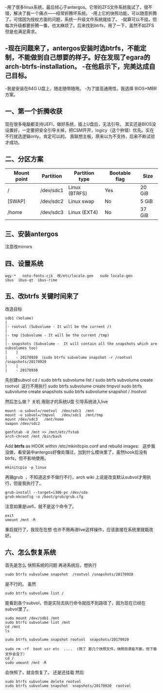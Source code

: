 -用了很多linux系统，最后倾心于antergos。它带的ZFS文件系统我试了，很不错，解决了我一个痛点——经常折腾坏系统。
-用上它的快照功能，可以随意折腾了。可惜因为授权方面的问题，系统一升级文件系统就挂了。
-就算可以不挂，但每次升级都要折腾一番，也太麻烦了。后来找到btrfs，用了一下，虽然不如ZFS但是也满足需求。

-现在问题来了，antergos安装时选btrfs，不能定制，不能做到自己想要的样子。好在发现了egara的arch-btrfs-installation。
-在他启示下，完美达成自己目标。
--------------------------------

-我是安装在64G U盘上，随走随带随用。
-为了提高通用性。我选择 BIOS+MBR方案。

## 一、第一个折腾收获 ##
现在很多电脑都支持UEFI，做好系统，插上U盘后，无法引导。
其实还是BIOS没设置好，一定要把安全引导关掉，把CSM开开，logicy（这个拚错）优先。实在不行就选逻辑only。肯定可以的。
我联想主板，原来以为不支持，后来不断试验才成功。


## 二、分区方案 ## 

| Mount point | Partition | Partition type      | Bootable flag | Size   |
|-------------|-----------|---------------------|---------------|--------|
| /           | /dev/sdc1 | Linux (BTRFS)       | Yes           | 20 GiB |
| [SWAP]      | /dev/sdc2 | Linux swap          | No            | 5 GiB  |
| /home       | /dev/sdc3 | Linux (EXT4)        | No            | 37 GiB |

## 三、安装antergos ##
注意改mirrors

##  四、设置系统 ##

```
wqy-*   noto-fonts-cjk  改/etc/locale.gen   sudo locale-gen
ibus  ibus-qt  ibus-rime
```

## 五、改btrfs   关键时间来了 ##
改造目标
```
sdb1 (Volume)
|
|- rootvol (Subvolume - It will be the current /)
|     
|- tmp (Subvolume - It will be the current /tmp)
|
|- snapshots (Subvolume -  It will contain all the snapshots which are subvolumes too)
|    |
|    - 20170920 （sudo btrfs subvolume snapshot -r /rootvol  /snapshots/20170920
|    |
|    - 20170930
```
先创建subvol
cd /
sudo btrfs subvolume list /
sudo btrfs subvolume create rootvol  这行不用执行
sudo btrfs subvolume create tmpvol
sudo btrfs subvolume create snapshots
sudo btrfs subvolume snapshot / /rootvol

然后怎么做？
关机  用刚才的系统U盘 引导系统进入live
```
mount -o subvol=/rootvol  /dev/sdc1  /mnt
mount -o subvol=/tmpvol   /dev/sdc1  /mnt/tmp
mount /dev/sdc3   /mnt/home
swapon /dev/sdc2
```
```
genfstab -U /mnt >> /mnt/etc/fstab
arch-chroot /mnt /bin/bash
```
Add **btrfs** as HOOK within /etc/mkinitcpio.conf and rebuild images:   
这步我没做，看安装中antergos好像处理过，加到什么模块里了，虽然hook后没有btrfs，但不影响使用。
```
mkinitcpio -p linux
```
再搞grub  ，不知道这步不做行不行，arch wiki 上说是改变默认subvol才用执行，但是我执行了。
```
grub-install --target=i386-pc /dev/sda
grub-mkconfig -o /boot/grub/grub.cfg
```
注意如果是uefi，就不是这个命令了。
```
exit
umount /mnt -R
```

重启就行了，我现在在想 也许不用再进live这样操作，应该直接在系统里就能改好。

## 六、怎么恢复系统 ##
首先是怎么 快照系统的问题
再进系统后，想执行
```
sudo btrfs subvolume snapshot  /rootvol /snapshots/20170920
```
是不行的。
虽然
```
sudo btrfs subvolume list /
```
能看到各个subvol，但是实际去执行命令就找不到路径了，因为现在已经在subvol里了。
```
sudo mount /dev/sdb1 /mnt
sudo btrfs subvolume list /mnt
cd /mnt 
ls

sudo btrfs subvolume snapshot rootvol  snapshots/20170920

sudo rm -rf  boot usr etc  ....  (除了 那几个快照文件，快照目录能不删，但下面文件会没了）
cd /
sudo umount /mnt -R
```

会快照了，就会恢复了。
还是还挂载
然后
```
sudo btrfs subvolume delete rootvol  
sudo btrfs subvolume snapshot  snapshots/20170920  rootvol 
```


